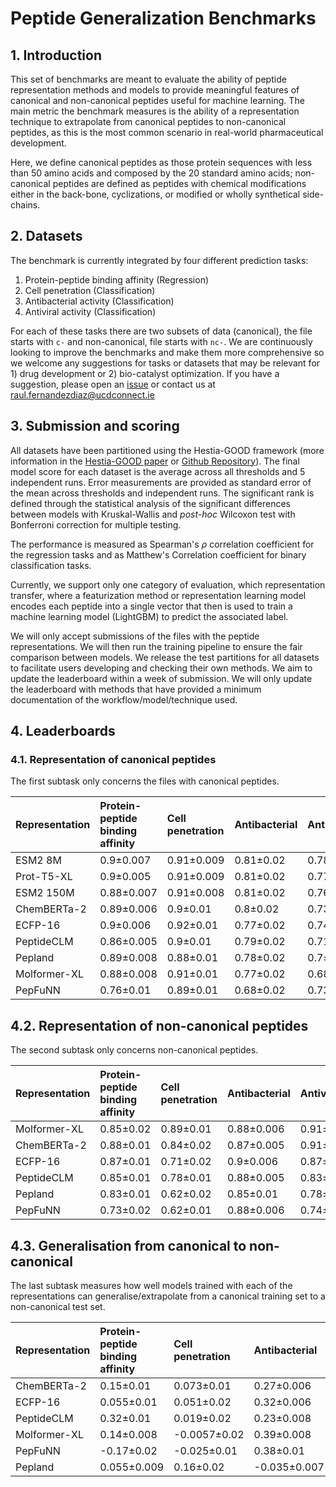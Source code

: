 # Peptide Generalization Benchmarks

## 1. Introduction

This set of benchmarks are meant to evaluate the  ability of peptide representation methods and models to provide meaningful features of canonical and non-canonical peptides useful for machine learning. The main metric the benchmark measures is the ability of a representation technique to extrapolate from canonical peptides to non-canonical peptides, as this is the most common scenario in real-world pharmaceutical development.

Here, we define canonical peptides as those protein sequences with less than 50 amino acids and composed by the 20 standard amino acids; non-canonical peptides are defined as peptides with chemical modifications either in the back-bone, cyclizations, or modified or wholly synthetical side-chains.


## 2. Datasets

The benchmark is currently integrated by four different prediction tasks:

1. Protein-peptide binding affinity (Regression)
2. Cell penetration (Classification)
3. Antibacterial activity (Classification)
4. Antiviral activity (Classification)

For each of these tasks there are two subsets of data (canonical), the file starts with `c-` and non-canonical, file starts with `nc-`. We are continuously looking to improve the benchmarks and make them more comprehensive so we welcome any suggestions for tasks or datasets that may be relevant for 1) drug development or 2) bio-catalyst optimization. If you have a suggestion, please open an [issue](https://github.com/IBM/PeptideGeneralizationBenchmarks/issues) or contact us at [raul.fernandezdiaz@ucdconnect.ie](mailto:raul.fernandezdiaz@ucdconnect.ie)

## 3. Submission and scoring

All datasets have been partitioned using the Hestia-GOOD framework (more information in the [Hestia-GOOD paper](https://openreview.net/pdf?id=qFZnAC4GHR) or [Github Repository](https://github.com/IBM/Hestia-GOOD)). The final model score for each dataset is the average across all thresholds and 5 independent runs. Error measurements are provided as standard error of the mean across thresholds and independent runs. The significant rank is defined through the statistical analysis of the significant differences between models with Kruskal-Wallis and *post-hoc* Wilcoxon test with Bonferroni correction for multiple testing.

The performance is measured as Spearman's $\rho$ correlation coefficient for the regression tasks and as Matthew's Correlation coefficient for binary classification tasks. 

Currently, we support only one category of evaluation, which representation transfer, where a featurization method or representation learning model encodes each peptide into a single vector that then is used to train a machine learning model (LightGBM) to predict the associated label.

We will only accept submissions of the files with the peptide representations. We will then run the training pipeline to ensure the fair comparison between models. We release the test partitions for all datasets to facilitate users developing and checking their own methods. We aim to update the leaderboard within a week of submission. We will only update the leaderboard with methods that have provided a minimum documentation of the workflow/model/technique used.

## 4. Leaderboards

### 4.1. Representation of canonical peptides

The first subtask only concerns the files with canonical peptides.

| Representation   | Protein-peptide binding affinity   | Cell penetration   | Antibacterial   | Antiviral   | Average   | Significant rank |
|:-----------------|:-----------------------------------|:-------------------|:----------------|:------------|:----------| --- | 
| ESM2 8M          | 0.9±0.007                          | 0.91±0.009         | 0.81±0.02       | 0.78±0.01   | 0.85±0.01 | **-1-** |
| Prot-T5-XL       | 0.9±0.005                          | 0.91±0.009         | 0.81±0.02       | 0.77±0.01   | 0.85±0.01 | **-1-** |
| ESM2 150M        | 0.88±0.007                         | 0.91±0.008         | 0.81±0.02       | 0.76±0.01   | 0.84±0.01 | **-1-** |
| ChemBERTa-2      | 0.89±0.006                         | 0.9±0.01           | 0.8±0.02        | 0.73±0.01   | 0.83±0.01 | 2 |
| ECFP-16          | 0.9±0.006                          | 0.92±0.01          | 0.77±0.02       | 0.74±0.01   | 0.83±0.01 | 2 |
| PeptideCLM       | 0.86±0.005                         | 0.9±0.01           | 0.79±0.02       | 0.71±0.01   | 0.81±0.01 | 3 |
| Pepland          | 0.89±0.008                         | 0.88±0.01          | 0.78±0.02       | 0.7±0.01    | 0.81±0.01 | 3 |
| Molformer-XL     | 0.88±0.008                         | 0.91±0.01          | 0.77±0.02       | 0.68±0.02   | 0.81±0.01 | 3 |
| PepFuNN          | 0.76±0.01                          | 0.89±0.01          | 0.68±0.02       | 0.73±0.01   | 0.77±0.01 | 4 |


## 4.2. Representation of non-canonical peptides

The second subtask only concerns non-canonical peptides.

| Representation   | Protein-peptide binding affinity   | Cell penetration   | Antibacterial   | Antiviral   | Average   | Significant rank |
|:-----------------|:-----------------------------------|:-------------------|:----------------|:------------|:----------| --- |
| Molformer-XL     | 0.85±0.02                          | 0.89±0.01          | 0.88±0.006      | 0.91±0.01   | 0.88±0.01 | **-1-** |
| ChemBERTa-2      | 0.88±0.01                          | 0.84±0.02          | 0.87±0.005      | 0.91±0.01   | 0.87±0.01 |  **-1-** |
| ECFP-16          | 0.87±0.01                          | 0.71±0.02          | 0.9±0.006       | 0.87±0.01   | 0.84±0.01 | 2 |
| PeptideCLM       | 0.85±0.01                          | 0.78±0.01          | 0.88±0.005      | 0.83±0.02   | 0.83±0.01 | 2 |
| Pepland          | 0.83±0.01                          | 0.62±0.02          | 0.85±0.01       | 0.78±0.01   | 0.77±0.01 | 3 |
| PepFuNN          | 0.73±0.02                          | 0.62±0.01          | 0.88±0.006      | 0.74±0.02   | 0.74±0.01 | 4 |


## 4.3. Generalisation from canonical to non-canonical

The last subtask measures how well models trained with each of the representations can generalise/extrapolate from a canonical training set to a non-canonical test set.

| Representation   | Protein-peptide binding affinity   | Cell penetration   | Antibacterial   | Antiviral   | Average   |
|:-----------------|:-----------------------------------|:-------------------|:----------------|:------------|:----------|
| ChemBERTa-2      | 0.15±0.01                          | 0.073±0.01         | 0.27±0.006      | 0.38±0.02   | 0.22±0.01 | **-1-** |
| ECFP-16          | 0.055±0.01                         | 0.051±0.02         | 0.32±0.006      | 0.35±0.02   | 0.19±0.01 | **-1-** |
| PeptideCLM       | 0.32±0.01                          | 0.019±0.02         | 0.23±0.008      | 0.16±0.01   | 0.18±0.01 |  2 |
| Molformer-XL     | 0.14±0.008                         | -0.0057±0.02       | 0.39±0.008      | 0.11±0.01   | 0.16±0.01 | 2 |
| PepFuNN          | -0.17±0.02                         | -0.025±0.01        | 0.38±0.01       | 0.29±0.01   | 0.12±0.01 | 2 |
| Pepland          | 0.055±0.009                        | 0.16±0.02          | -0.035±0.007    | 0.15±0.02   | 0.08±0.01 | 3 |
